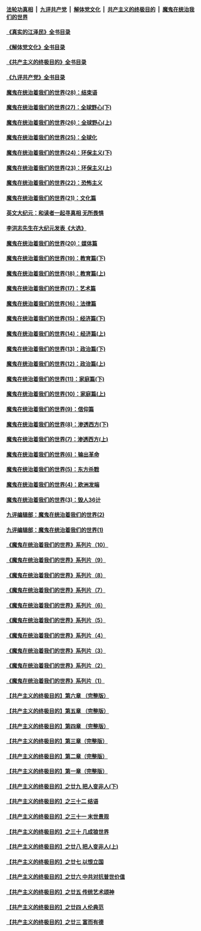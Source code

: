 ####  [法轮功真相](../../../../basic/blob/master/README.md?t=06270001) &nbsp;|&nbsp; [九评共产党](../../../../9ping.md/blob/master/README.md?t=06270001) &nbsp;|&nbsp; [解体党文化](../../../../jtdwh.md/blob/master/README.md?t=06270001)  &nbsp;|&nbsp; [共产主义的终极目的](../../../../gczydzjmd.md/blob/master/README.md?t=06270001) &nbsp;|&nbsp; [魔鬼在统治我们的世界](../../../../mgztzwmdsj.md/blob/master/README.md?t=06270001) 

#### [《真实的江泽民》全书目录](../pages/nsc422/n13721399.md?t=06270001) 

#### [《解体党文化》全书目录](../pages/nsc422/n13721157.md?t=06270001) 

#### [《共产主义的终极目的》全书目录](../pages/nsc422/n13721048.md?t=06270001) 

#### [《九评共产党》全书目录](../pages/nsc422/n13708085.md?t=06270001) 

#### [魔鬼在统治着我们的世界(28)：结束语](../pages/nsc422/n10936246.md?t=06270001) 

#### [魔鬼在统治着我们的世界(27)：全球野心(下)](../pages/nsc422/n10928319.md?t=06270001) 

#### [魔鬼在统治着我们的世界(26)：全球野心(上)](../pages/nsc422/n10900318.md?t=06270001) 

#### [魔鬼在统治着我们的世界(25)：全球化](../pages/nsc422/n10788205.md?t=06270001) 

#### [魔鬼在统治着我们的世界(24)：环保主义(下)](../pages/nsc422/n10695307.md?t=06270001) 

#### [魔鬼在统治着我们的世界(23)：环保主义(上)](../pages/nsc422/n10688613.md?t=06270001) 

#### [魔鬼在统治着我们的世界(22)：恐怖主义](../pages/nsc422/n10614727.md?t=06270001) 

#### [魔鬼在统治着我们的世界(21)：文化篇](../pages/nsc422/n10597706.md?t=06270001) 

#### [英文大纪元：和读者一起寻真相 无所畏惧](../pages/nsc422/n12542027.md?t=06270001) 

#### [李洪志先生在大纪元发表《大选》](../pages/nsc422/n12534746.md?t=06270001) 

#### [魔鬼在统治着我们的世界(20)：媒体篇](../pages/nsc422/n10586579.md?t=06270001) 

#### [魔鬼在统治着我们的世界(19)：教育篇(下)](../pages/nsc422/n10564808.md?t=06270001) 

#### [魔鬼在统治着我们的世界(18)：教育篇(上)](../pages/nsc422/n10526970.md?t=06270001) 

#### [魔鬼在统治着我们的世界(17)：艺术篇](../pages/nsc422/n10499093.md?t=06270001) 

#### [魔鬼在统治着我们的世界(16)：法律篇](../pages/nsc422/n10485969.md?t=06270001) 

#### [魔鬼在统治着我们的世界(15)：经济篇(下)](../pages/nsc422/n10469975.md?t=06270001) 

#### [魔鬼在统治着我们的世界(14)：经济篇(上)](../pages/nsc422/n10457370.md?t=06270001) 

#### [魔鬼在统治着我们的世界(13)：政治篇(下)](../pages/nsc422/n10448270.md?t=06270001) 

#### [魔鬼在统治着我们的世界(12)：政治篇(上)](../pages/nsc422/n10444576.md?t=06270001) 

#### [魔鬼在统治着我们的世界(11)：家庭篇(下)](../pages/nsc422/n10440961.md?t=06270001) 

#### [魔鬼在统治着我们的世界(10)：家庭篇(上)](../pages/nsc422/n10435448.md?t=06270001) 

#### [魔鬼在统治着我们的世界(9)：信仰篇](../pages/nsc422/n10432159.md?t=06270001) 

#### [魔鬼在统治着我们的世界(8)：渗透西方(下)](../pages/nsc422/n10429603.md?t=06270001) 

#### [魔鬼在统治着我们的世界(7)：渗透西方(上)](../pages/nsc422/n10426013.md?t=06270001) 

#### [魔鬼在统治着我们的世界(6)：输出革命](../pages/nsc422/n10421536.md?t=06270001) 

#### [魔鬼在统治着我们的世界(5)：东方杀戮](../pages/nsc422/n10417707.md?t=06270001) 

#### [魔鬼在统治着我们的世界(4)：欧洲发端](../pages/nsc422/n10414890.md?t=06270001) 

#### [魔鬼在统治着我们的世界(3)：毁人36计](../pages/nsc422/n10411583.md?t=06270001) 

#### [九评编辑部：魔鬼在统治着我们的世界(2)](../pages/nsc422/n10410036.md?t=06270001) 

#### [九评编辑部：魔鬼在统治着我们的世界(1)](../pages/nsc422/n10406825.md?t=06270001) 

#### [《魔鬼在统治着我们的世界》系列片（10）](../pages/nsc422/n12292670.md?t=06270001) 

#### [《魔鬼在统治着我们的世界》系列片（9）](../pages/nsc422/n12290859.md?t=06270001) 

#### [《魔鬼在统治着我们的世界》系列片（8）](../pages/nsc422/n12287445.md?t=06270001) 

#### [《魔鬼在统治着我们的世界》系列片（7）](../pages/nsc422/n12283425.md?t=06270001) 

#### [《魔鬼在统治着我们的世界》系列片（6）](../pages/nsc422/n12282314.md?t=06270001) 

#### [《魔鬼在统治着我们的世界》系列片（5）](../pages/nsc422/n12281419.md?t=06270001) 

#### [《魔鬼在统治着我们的世界》系列片（4）](../pages/nsc422/n12274024.md?t=06270001) 

#### [《魔鬼在统治着我们的世界》系列片（3）](../pages/nsc422/n12271322.md?t=06270001) 

#### [《魔鬼在统治着我们的世界》系列片（2）](../pages/nsc422/n12269049.md?t=06270001) 

#### [《魔鬼在统治着我们的世界》系列片（1）](../pages/nsc422/n12267575.md?t=06270001) 

#### [【共产主义的终极目的】第六章 （完整版）](../pages/nsc422/n11428913.md?t=06270001) 

#### [【共产主义的终极目的】第五章 （完整版）](../pages/nsc422/n11428912.md?t=06270001) 

#### [【共产主义的终极目的】第四章 （完整版）](../pages/nsc422/n11428907.md?t=06270001) 

#### [【共产主义的终极目的】第三章（完整版）](../pages/nsc422/n11428848.md?t=06270001) 

#### [【共产主义的终极目的】第二章（完整版）](../pages/nsc422/n11428831.md?t=06270001) 

#### [【共产主义的终极目的】第一章（完整版）](../pages/nsc422/n11417651.md?t=06270001) 

#### [【共产主义的终极目的】之廿九 把人变非人(下)](../pages/nsc422/n11344140.md?t=06270001) 

#### [【共产主义的终极目的】之三十二 结语](../pages/nsc422/n11360535.md?t=06270001) 

#### [【共产主义的终极目的】之三十一 末世景观](../pages/nsc422/n11351129.md?t=06270001) 

#### [【共产主义的终极目的】之三十 几成狼世界](../pages/nsc422/n11348280.md?t=06270001) 

#### [【共产主义的终极目的】之廿八 把人变非人(上)](../pages/nsc422/n11340492.md?t=06270001) 

#### [【共产主义的终极目的】之廿七 以恨立国](../pages/nsc422/n11336944.md?t=06270001) 

#### [【共产主义的终极目的】之廿六 中共对抗普世价值](../pages/nsc422/n11324785.md?t=06270001) 

#### [【共产主义的终极目的】之廿五 传统艺术颂神](../pages/nsc422/n11296396.md?t=06270001) 

#### [【共产主义的终极目的】之廿四 人伦典范](../pages/nsc422/n11296397.md?t=06270001) 

#### [【共产主义的终极目的】之廿三 富而有德](../pages/nsc422/n11283598.md?t=06270001) 

